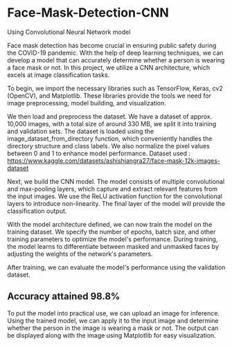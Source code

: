 # Face-Mask-Detection-CNN
Using Convolutional Neural Network model

Face mask detection has become crucial in ensuring public safety during the COVID-19 pandemic. With the help of deep learning techniques, we can develop a model that can accurately determine whether a person is wearing a face mask or not. In this project, we utilize a CNN architecture, which excels at image classification tasks.

To begin, we import the necessary libraries such as TensorFlow, Keras, cv2 (OpenCV), and Matplotlib. These libraries provide the tools we need for image preprocessing, model building, and visualization.

We then load and preprocess the dataset. We have a dataset of approx. 10,000 images, with a total size of around 330 MB, we split it into training and validation sets. The dataset is loaded using the image_dataset_from_directory function, which conveniently handles the directory structure and class labels. We also normalize the pixel values between 0 and 1 to enhance model performance.
Dataset used : https://www.kaggle.com/datasets/ashishjangra27/face-mask-12k-images-dataset

Next, we build the CNN model. The model consists of multiple convolutional and max-pooling layers, which capture and extract relevant features from the input images. We use the ReLU activation function for the convolutional layers to introduce non-linearity. The final layer of the model will provide the classification output.

With the model architecture defined, we can now train the model on the training dataset. We specify the number of epochs, batch size, and other training parameters to optimize the model's performance. During training, the model learns to differentiate between masked and unmasked faces by adjusting the weights of the network's parameters.

After training, we can evaluate the model's performance using the validation dataset. 
## Accuracy attained 98.8%

To put the model into practical use, we can upload an image for inference. Using the trained model, we can apply it to the input image and determine whether the person in the image is wearing a mask or not. The output can be displayed along with the image using Matplotlib for easy visualization.
